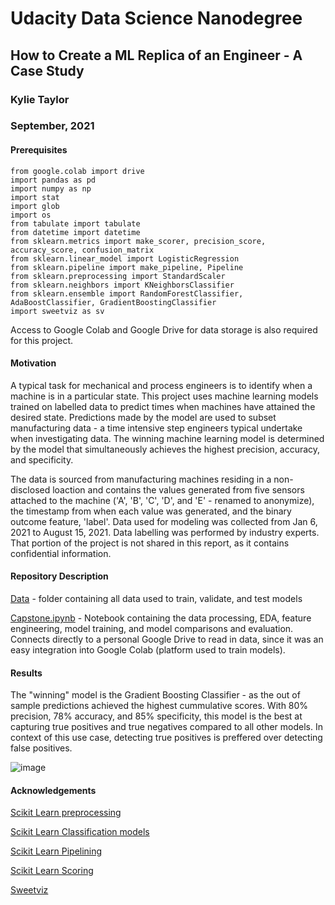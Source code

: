 # Udacity Data Science Nanodegree
## How to Create a ML Replica of an Engineer - A Case Study


### Kylie Taylor
### September, 2021

#### Prerequisites
```
from google.colab import drive
import pandas as pd
import numpy as np
import stat
import glob
import os
from tabulate import tabulate
from datetime import datetime
from sklearn.metrics import make_scorer, precision_score, accuracy_score, confusion_matrix
from sklearn.linear_model import LogisticRegression
from sklearn.pipeline import make_pipeline, Pipeline
from sklearn.preprocessing import StandardScaler
from sklearn.neighbors import KNeighborsClassifier
from sklearn.ensemble import RandomForestClassifier, AdaBoostClassifier, GradientBoostingClassifier
import sweetviz as sv
```

Access to Google Colab and Google Drive for data storage is also required for this project.

#### Motivation

A typical task for mechanical and process engineers is to identify when a machine is in a particular state. This project uses machine learning models trained on labelled data to predict times when machines have attained the desired state. Predictions made by the model are used to subset manufacturing data - a time intensive step engineers typical undertake when investigating data. The winning machine learning model is determined by the model that simultaneously achieves the highest precision, accuracy, and specificity. 

The data is sourced from manufacturing machines residing in a non-disclosed loaction and contains the values generated from five sensors attached to the machine ('A', 'B', 'C', 'D', and 'E' - renamed to anonymize), the timestamp from when each value was generated, and the binary outcome feature, 'label'. 
Data used for modeling was collected from Jan 6, 2021 to August 15, 2021. 
Data labelling was performed by industry experts. That portion of the project is not shared in this report, as it contains confidential information.


#### Repository Description

[Data](https://github.com/KylieTaylor/Udacity-Data-Science-Nanodegree/tree/main/Capstone/data) - folder containing all data used to train, validate, and test models

[Capstone.ipynb]() - Notebook containing the data processing, EDA, feature engineering, model training, and model comparisons and evaluation. Connects directly to a personal Google Drive to read in data, since it was an easy integration into Google Colab (platform used to train models).


#### Results

The "winning" model is the Gradient Boosting Classifier - as the out of sample predictions achieved the highest cummulative scores. With 80% precision, 78% accuracy, and 85% specificity, this model is the best at capturing true positives and true negatives compared to all other models. In context of this use case, detecting true positives is preffered over detecting false positives. 

![image](https://user-images.githubusercontent.com/47127996/135311654-21b0d84b-ae11-47e1-8f9c-72fb620b2fdc.png)


#### Acknowledgements

[Scikit Learn preprocessing](https://scikit-learn.org/stable/modules/preprocessing.html)

[Scikit Learn Classification models](https://scikit-learn.org/stable/supervised_learning.html#supervised-learning)

[Scikit Learn Pipelining](https://scikit-learn.org/stable/tutorial/statistical_inference/putting_together.html)

[Scikit Learn Scoring](https://scikit-learn.org/stable/modules/model_evaluation.html)

[Sweetviz](https://www.kaggle.com/ahmettezcantekin/sweetviz-simple-and-quick-eda)




